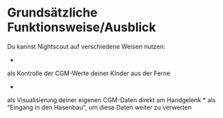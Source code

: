 # Grundsätzliche Funktionsweise/Ausblick

Du kannst Nightscout auf verschiedene Weisen nutzen:

* 
als Kontrolle der CGM-Werte deiner Kinder aus der Ferne

* 
als Visualisierung deiner eigenen CGM-Daten direkt am Handgelenk
* 
als "Eingang in den Hasenbau", um diese Daten weiter zu verwerten